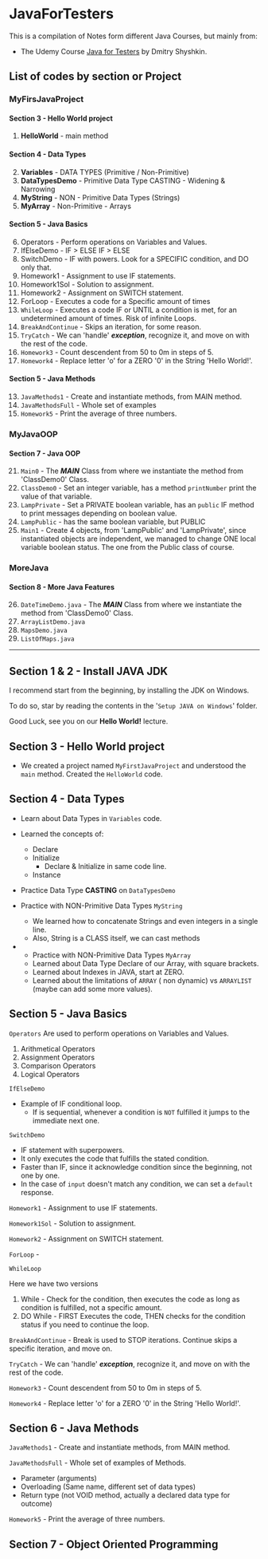 
# JavaForTesters

This is a compilation of Notes form different Java Courses, but mainly from:
- The Udemy Course [Java for Testers](https://udemy.com/course/java-for-testers-dmitry/) by Dmitry Shyshkin.

## List of codes by section or Project

### MyFirsJavaProject
#### Section 3 - Hello World project
1. **HelloWorld** - main method
   

#### Section 4 - Data Types

2. **Variables** - DATA TYPES (Primitive / Non-Primitive)
3. **DataTypesDemo** - Primitive Data Type CASTING - Widening & Narrowing
4. **MyString** - NON - Primitive Data Types (Strings)
5. **MyArray** - Non-Primitive - Arrays


#### Section 5 - Java Basics

6. Operators - Perform operations on Variables and Values.
2. IfElseDemo - IF > ELSE IF > ELSE
3. SwitchDemo - IF with powers. Look for a SPECIFIC condition, and DO only that.
4. Homework1 - Assignment to use IF statements.
5. Homework1Sol - Solution to assignment.
6. Homework2 - Assignment on SWITCH statement.
7. ForLoop - Executes a code for a Specific amount of times
8. `WhileLoop` - Executes a code IF or UNTIL a condition is met, for an undetermined amount of times. Risk of infinite Loops. 
9. `BreakAndContinue` - Skips an iteration, for some reason.
10. `TryCatch` - We can 'handle' **_exception_**, recognize it, and move on with the rest of the code.
11. `Homework3` - Count descendent from 50 to 0m in steps of 5.
12. `Homework4` - Replace letter 'o' for a ZERO '0' in the String 'Hello World!'.

#### Section 5 - Java Methods

13. `JavaMethods1` - Create and instantiate methods, from MAIN method.
14. `JavaMethodsFull` - Whole set of examples
15. `Homework5` - Print the average of three numbers.

### MyJavaOOP

#### Section 7 - Java OOP

21. `Main0` - The **_MAIN_** Class from where we instantiate the method from 'ClassDemo0' Class.
22. `ClassDemo0` - Set an integer variable, has a method `printNumber` print the value of that variable.
23. `LampPrivate` - Set a PRIVATE boolean variable, has an `public` IF method to print messages depending on boolean 
    value.
24. `LampPublic` - has the same boolean variable, but PUBLIC
25. `Main1` - Create 4 objects, from 'LampPublic' and 'LampPrivate', since instantiated objects are independent, we 
    managed to change ONE local variable boolean status. The one from the Public class of course.

### MoreJava

#### Section 8 - More Java Features

26. `DateTimeDemo.java` - The **_MAIN_** Class from where we instantiate the method from 'ClassDemo0' Class.
27. `ArrayListDemo.java`
28. `MapsDemo.java`
29. `ListOfMaps.java`


---


## Section 1 & 2 - Install JAVA JDK 

I recommend start from the beginning, by installing the JDK on Windows.

To do so, star by reading the contents in the '`Setup JAVA on Windows`' folder.

Good Luck, see you on our **Hello World!** lecture.

## Section 3 - Hello World project

- We created a project named `MyFirstJavaProject` and understood the `main` method.
Created the `HelloWorld` code. 

## Section 4 - Data Types

- Learn about Data Types in `Variables` code.
- Learned the concepts of:
  - Declare
  - Initialize
    - Declare & Initialize in same code line.
  - Instance


- Practice Data Type **CASTING** on `DataTypesDemo`


- Practice with NON-Primitive Data Types
`MyString`
  - We learned how to concatenate Strings and even integers in a single line.
  - Also, String is a CLASS itself, we can cast methods

- - Practice with NON-Primitive Data Types
`MyArray`
  - Learned about Data Type Declare of our Array, with square brackets.
  - Learned about Indexes in JAVA, start at ZERO.
  - Learned about the limitations of `ARRAY` ( non dynamic) vs `ARRAYLIST` (maybe can add some more values).

## Section 5 - Java Basics

`Operators` Are used to perform operations on Variables and Values.

1. Arithmetical Operators
2. Assignment Operators
3. Comparison Operators
4. Logical Operators

`IfElseDemo`

- Example of IF conditional loop.
  - If is sequential, whenever a condition is `NOT` fulfilled it jumps to the immediate next one.

`SwitchDemo`

- IF statement with superpowers.
- It only executes the code that fulfills the stated condition.
- Faster than IF, since it acknowledge condition since the beginning, not one by one.
- In the case of `input` doesn't match any condition, we can set a `default` response.

`Homework1` - Assignment to use IF statements.

`Homework1Sol` - Solution to assignment.

`Homework2` - Assignment on SWITCH statement.

`ForLoop` - 

`WhileLoop` 

Here we have two versions
1. While - Check for the condition, then executes the code as long as condition is fulfilled, not a specific amount.
2. DO While - FIRST Executes the code, THEN checks for the condition status if you need to continue the loop.

`BreakAndContinue` - Break is used to STOP iterations. Continue skips a specific iteration, and move on.

`TryCatch` - We can 'handle' **_exception_**, recognize it, and move on with the rest of the code.

`Homework3` - Count descendent from 50 to 0m in steps of 5.

`Homework4` - Replace letter 'o' for a ZERO '0' in the String 'Hello World!'.

## Section 6 - Java Methods

`JavaMethods1` - Create and instantiate methods, from MAIN method.

`JavaMethodsFull` - Whole set of examples of Methods.
- Parameter (arguments)
- Overloading (Same name, different set of data types)
- Return type (not VOID method, actually a declared data type for outcome)

`Homework5` - Print the average of three numbers.

## Section 7 - Object Oriented Programming


